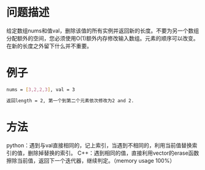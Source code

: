 # 问题描述
给定数组nums和值val，删除该值的所有实例并返回新的长度。不要为另一个数组分配额外的空间，您必须使用O(1)额外内存修改输入数组。元素的顺序可以改变。在新的长度之外留下什么并不重要。

# 例子
```bash
nums = [3,2,2,3], val = 3

返回length = 2, 第一个到第二个元素依次修改为2 and 2.
```

# 方法
python：遇到与val直接相同的，记上索引，当遇到不相同的，利用当前值替换索引的值，删除掉替换的索引。
C++：遇到相同的值，直接利用vector的erase函数擦除当前值，返回下一个迭代器，继续判定。（memory usage 100%）